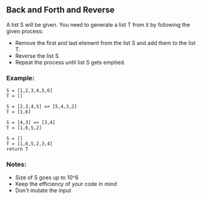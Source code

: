 ## Back and Forth and Reverse

A list S will be given. You need to generate a list T from it by following the given process:

 - Remove the first and last element from the list S and add them to the list T.
 - Reverse the list S
 - Repeat the process until list S gets emptied.

### Example:
    S = [1,2,3,4,5,6]
    T = []

    S = [2,3,4,5] => [5,4,3,2]
    T = [1,6]

    S = [4,3] => [3,4]
    T = [1,6,5,2]

    S = []
    T = [1,6,5,2,3,4]
    return T

### Notes:
 - Size of S goes up to 10^6
 - Keep the efficiency of your code in mind
 - Don't mutate the input
